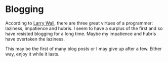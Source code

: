 # Blogging

According to [Larry Wall](http://en.wikipedia.org/wiki/Larry_Wall), there are
three great virtues of a programmer: laziness, impatience and hubris. I seem
to have a surplus of the first and so have resisted blogging for a long time.
Maybe my impatience and hubris have overtaken the laziness.

This may be the first of many blog posts or I may give up after a few. Either
way, enjoy it while it lasts.
